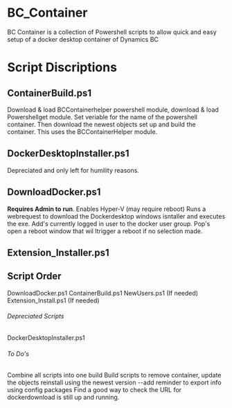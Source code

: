 # BC_Container
BC Container is a collection of Powershell scripts to allow quick and easy setup of a docker desktop container of Dynamics BC

# Script Discriptions
## ContainerBuild.ps1
Download & load BCContainerhelper powershell module, download & load Powershellget module. Set veriable for the name of the powershell container. Then download the newest objects set up and build the container. This uses the BCContainerHelper module. 

## DockerDesktopInstaller.ps1
Depreciated and only left for humility reasons.

## DownloadDocker.ps1
**Requires Admin to run**. Enables Hyper-V (may require reboot) Runs a webrequest to download the Dockerdesktop windows isntaller and executes the exe. Add's currently logged in user to the docker user group. Pop's open a reboot window that wil ltrigger a reboot if no selection made.

## Extension_Installer.ps1


## Script Order
DownloadDocker.ps1
ContainerBuild.ps1
NewUsers.ps1 (If needed)
Extension_Install.ps1 (If needed)

###### Depreciated Scripts
DockerDesktopInstaller.ps1

###### To Do's
Combine all scripts into one build
Build scripts to remove container, update the objects reinstall using the newest version --add reminder to export info using config packages
Find a good way to check the URL for dockerdownload is still up and running. 
